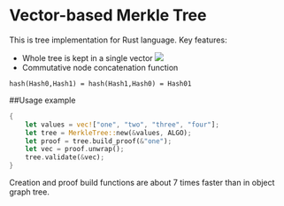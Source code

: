 # Vector-based Merkle Tree 

This is tree implementation for Rust language. Key features:
* Whole tree is kept in a single vector
![](https://habrastorage.org/webt/7_/in/4_/7_in4_ijawhhqj4f9pldunhl2mu.png)
* Commutative node concatenation function
```
hash(Hash0,Hash1) = hash(Hash1,Hash0) = Hash01 
```

##Usage example

```rust
{
    let values = vec!["one", "two", "three", "four"];
    let tree = MerkleTree::new(&values, ALGO);
    let proof = tree.build_proof(&"one");
    let vec = proof.unwrap();
    tree.validate(&vec);
}
```

Creation and proof build functions are about 7 times faster than in object graph tree.
